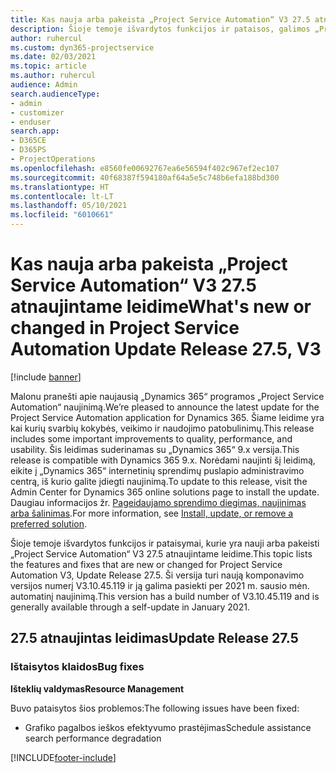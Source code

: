 ```yaml
---
title: Kas nauja arba pakeista „Project Service Automation“ V3 27.5 atnaujintame leidime, karštoji pataisa
description: Šioje temoje išvardytos funkcijos ir pataisos, galimos „Project Service Automation“ V3 27.5 atnaujintame leidime, karštojoje pataisoje.
author: ruhercul
ms.custom: dyn365-projectservice
ms.date: 02/03/2021
ms.topic: article
ms.author: ruhercul
audience: Admin
search.audienceType:
- admin
- customizer
- enduser
search.app:
- D365CE
- D365PS
- ProjectOperations
ms.openlocfilehash: e8560fe00692767ea6e56594f402c967ef2ec107
ms.sourcegitcommit: 40f68387f594180af64a5e5c748b6efa188bd300
ms.translationtype: HT
ms.contentlocale: lt-LT
ms.lasthandoff: 05/10/2021
ms.locfileid: "6010661"
---
```

# <a name="whats-new-or-changed-in-project-service-automation-update-release-275-v3"></a><span data-ttu-id="4a73a-103">Kas nauja arba pakeista „Project Service Automation“ V3 27.5 atnaujintame leidime</span><span class="sxs-lookup"><span data-stu-id="4a73a-103">What's new or changed in Project Service Automation Update Release 27.5, V3</span></span>

[!include [banner](../includes/psa-now-project-operations.md)]

<span data-ttu-id="4a73a-104">Malonu pranešti apie naujausią „Dynamics 365“ programos „Project Service Automation“ naujinimą.</span><span class="sxs-lookup"><span data-stu-id="4a73a-104">We’re pleased to announce the latest update for the Project Service Automation application for Dynamics 365.</span></span> <span data-ttu-id="4a73a-105">Šiame leidime yra kai kurių svarbių kokybės, veikimo ir naudojimo patobulinimų.</span><span class="sxs-lookup"><span data-stu-id="4a73a-105">This release includes some important improvements to quality, performance, and usability.</span></span> <span data-ttu-id="4a73a-106">Šis leidimas suderinamas su „Dynamics 365“ 9.x versija.</span><span class="sxs-lookup"><span data-stu-id="4a73a-106">This release is compatible with Dynamics 365 9.x.</span></span> <span data-ttu-id="4a73a-107">Norėdami naujinti šį leidimą, eikite į „Dynamics 365“ internetinių sprendimų puslapio administravimo centrą, iš kurio galite įdiegti naujinimą.</span><span class="sxs-lookup"><span data-stu-id="4a73a-107">To update to this release, visit the Admin Center for Dynamics 365 online solutions page to install the update.</span></span> <span data-ttu-id="4a73a-108">Daugiau informacijos žr. [Pageidaujamo sprendimo diegimas, naujinimas arba šalinimas](/power-platform/admin/install-remove-preferred-solution).</span><span class="sxs-lookup"><span data-stu-id="4a73a-108">For more information, see [Install, update, or remove a preferred solution](/power-platform/admin/install-remove-preferred-solution).</span></span>

<span data-ttu-id="4a73a-109">Šioje temoje išvardytos funkcijos ir pataisymai, kurie yra nauji arba pakeisti „Project Service Automation“ V3 27.5 atnaujintame leidime.</span><span class="sxs-lookup"><span data-stu-id="4a73a-109">This topic lists the features and fixes that are new or changed for Project Service Automation V3, Update Release 27.5.</span></span> <span data-ttu-id="4a73a-110">Ši versija turi naują komponavimo versijos numerį V3.10.45.119 ir ją galima pasiekti per 2021 m. sausio mėn. automatinį naujinimą.</span><span class="sxs-lookup"><span data-stu-id="4a73a-110">This version has a build number of V3.10.45.119 and is generally available through a self-update in January 2021.</span></span>

## <a name="update-release-275"></a><span data-ttu-id="4a73a-111">27.5 atnaujintas leidimas</span><span class="sxs-lookup"><span data-stu-id="4a73a-111">Update Release 27.5</span></span>

### <a name="bug-fixes"></a><span data-ttu-id="4a73a-112">Ištaisytos klaidos</span><span class="sxs-lookup"><span data-stu-id="4a73a-112">Bug fixes</span></span>


<span data-ttu-id="4a73a-113">**Išteklių valdymas**</span><span class="sxs-lookup"><span data-stu-id="4a73a-113">**Resource Management**</span></span>

<span data-ttu-id="4a73a-114">Buvo pataisytos šios problemos:</span><span class="sxs-lookup"><span data-stu-id="4a73a-114">The following issues have been fixed:</span></span>

- <span data-ttu-id="4a73a-115">Grafiko pagalbos ieškos efektyvumo prastėjimas</span><span class="sxs-lookup"><span data-stu-id="4a73a-115">Schedule assistance search performance degradation</span></span>


[!INCLUDE[footer-include](../includes/footer-banner.md)]